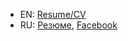 <!--
### Hi there 👋

**diev/diev** is a ✨ _special_ ✨ repository because its `README.md` (this file) appears on your GitHub profile.

Here are some ideas to get you started:

- 🔭 I’m currently working on ...
- 🌱 I’m currently learning ...
- 👯 I’m looking to collaborate on ...
- 🤔 I’m looking for help with ...
- 💬 Ask me about ...
- 📫 How to reach me: ...
- 😄 Pronouns: ...
- ⚡ Fun fact: ...
-->

* EN: [Resume/CV]
* RU: [Резюме], [Facebook]


[Resume/CV]: https://dievdo.ru/en/resume/
[Резюме]: https://dievdo.ru/resume/
[Facebook]: https://www.facebook.com/dmitrii.evdokimov
